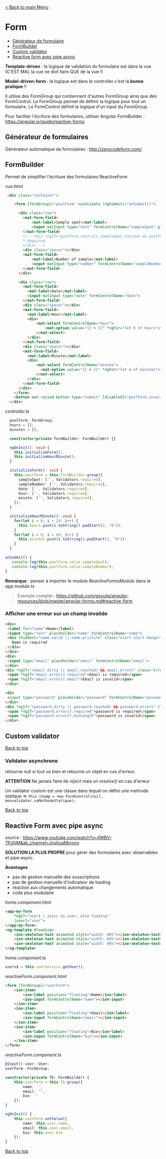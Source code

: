 [< Back to main Menu](https://github.com/gsoulie/angular-resources/blob/master/ng-sheet.md)    

# Form

* [Générateur de formulaire](#générateur-de-formulaire)         
* [FormBuilder](#formbuilder)     
* [Custom validator](#custom-validator)     
* [Reactive form avec pipe async](#reactive-form-avec-pipe-async)      

**Template-driven** : la logique de validation du formulaire est dans la vue (C'EST MAL la vue ne doit faire QUE de la vue !)

**Model-driven-form** : la logique est dans le controller c'est la **bonne pratique** !!

Il utilise des FormGroup qui contiennent d'autres FormGroup ainsi que des FormControl. Le FormGroup permet de définir la logique pour tout un formulaire.
Le FormControl définit la logique d'un input du FormGroup

Pour faciliter l'écriture des formulaires, utiliser Angular FormBuilder : https://angular.io/guide/reactive-forms


## Générateur de formulaires

Générateur automatique de formulaires : http://zerocodeform.com/

## FormBuilder

Permet de simplifier l'écriture des formulaires ReactiveForm

*vue.html*
````html
 <div class="container">

    <form [formGroup]="poolForm" novalidate (ngSubmit)="onSubmit()">

      <div class="row">
        <mat-form-field>
            <mat-label>Sample spot</mat-label>
            <input matInput type="text" formControlName="sampleSpot" placeholder="">
        </mat-form-field>
        <!-- <div *ngIf="poolForm.controls.sampleSpot.touched && poolForm.controls.sampleSpot.errors?.required">
        * Required
        </div> -->
        <div class="spacer"></div>
        <mat-form-field>
            <mat-label>Number of sample</mat-label>
            <input matInput type="number" formControlName="sampleNumber" placeholder="">
        </mat-form-field>
      </div>

      <div class="row">
        <mat-form-field>
          <mat-label>Date</mat-label>
          <input matInput type="date" formControlName="date">
        </mat-form-field>
        <div class="spacer"></div>
        <mat-form-field>
          <mat-label>Hour</mat-label>
          <div>
              <mat-select formControlName="hour">
                  <mat-option value="{{ h }}" *ngFor="let h of hours">{{ h }}</mat-option>
              </mat-select>
          </div>
        </mat-form-field>
        <div class="spacer"></div>
        <mat-form-field>
          <mat-label>Minute</mat-label>
          <div>
              <mat-select formControlName="minute">
                <mat-option value="{{ m }}" *ngFor="let m of minutes">{{ m }}</mat-option>
              </mat-select>
          </div>
        </mat-form-field>
      </div>
    </form>
    <button mat-raised-button type="submit" [disabled]="poolForm.invalid">Custom Submit button</button>
  </div>
````

*controller.ts*
````typescript
  poolForm: FormGroup;
  hours = [];
  minutes = [];

  constructor(private formBuilder: FormBuilder) {}

  ngOnInit(): void {
    this.initializeForm();
    this.initializeHourMinute();
  }

  initializeForm(): void {
    this.poolForm = this.formBuilder.group({
      sampleSpot: ['', Validators.required],
      sampleNumber: ['', Validators.required],
      date: ['', Validators.required],
      hour: ['', Validators.required],
      minute: ['', Validators.required],
    });
  }

  initializeHourMinute(): void {
    for(let i = 0; i < 24; i++) {
      this.hours.push(i.toString().padStart(2, "0"));
    }
    for(let i = 0; i < 60; i++) {
      this.minutes.push(i.toString().padStart(2, "0"));
    }
  }

onSubmit() {
   console.log(this.poolForm.value.sampleSpot);
   console.log(this.poolForm.value.sampleNumber);
}
````

**Remarque** : penser à importer le module *ReactiveFormsModule* dans le *app.module.ts*

> Exemple complet : https://github.com/gsoulie/angular-resources/blob/master/angular-forms.md#reactive-form

### Afficher une erreur sur un champ invalide

````html
<div>
 <label for="name">Name</label>
 <input type="text" placeholder="name" formControlName="name">
 <div [hidden]="name.valid || name.pristine" class="alert alert-danger">
   Name is required
 </div>
</div>
<div>
 <input type="email" placeholder="email" formControlName="email">
</div>
<div *ngIf="(email.dirty || email.touched) && email.errors" class="errors">
 <span *ngIf="email.errors?.required">Email is required</span>
 <span *ngIf="email.errors?.email">Email is invalid</span>
</div>

<div
 <input type="password" placeholder="password" formControlName="password">
</div>
<div *ngIf="(password.dirty || password.touched) && password.errors" class="errors">
 <span *ngIf="password.errors?.required">password is required</span>
 <span *ngIf="password.errors?.minLength">password is invalid</span>
</div>
````

## Custom validator
[Back to top](#form) 

### Validator asynchrone

retourne null si tout va bien et retourne un objet en cas d'erreur.

**ATTENTION** Ne jamais faire de *reject* mais un *resolve(<quelque-chose>)* en cas d'erreur

Un validator custom est une classe dans lequel on défini une methode statique => ````this.champ = new FormControl(null, monvalidator.saMethodeStatique);````

[Back to top](#form)
 
 ## Reactive Form avec pipe async

source : https://www.youtube.com/watch?v=4WBV-7PJ0jM&ab_channel=JoshuaMorony

**SOLUTION LA PLUS PROPRE** pour gérer des formulaires avec observables et pipe async.

**Avantages**

- pas de gestion manuelle des souscriptions
- pas de gestion manuelle d'indicateur de loading
- réaction aux changements automatique
- code plus modulaire

*home.component.html*

````html
<app-my-form
	*ngIf="user$ | async as user; else loading"
	[user]="user">
</app-my-form>
<ng-template #loading>
	<ion-skeleton-text animated style="width: 80%"></ion-skeleton-text>
	<ion-skeleton-text animated style="width: 60%"></ion-skeleton-text>
	<ion-skeleton-text animated style="width: 90%"></ion-skeleton-text>
</ng-template>
````

*home.component.ts*

````typescript
users$ = this.userService.getUser();
````


*reactiveForm.component.html*

````html
<form [formGroup]="userForm">
	<ion-item>
		<ion-label position="floating">Name</ion-label>
		<ion-input formControlName="name"></ion-input>
	</ion-item>
	<ion-item>
		<ion-label position="floating">Email</ion-label>
		<ion-input formControlName="email"></ion-input>
	</ion-item>
	<ion-item>
		<ion-label position="floating">Bio</ion-label>
		<ion-input formControlName="bio"></ion-input>
	</ion-item>
</form>
````

*reactiveForm.component.ts*

````typescript
@Input() user: User;
userForm: FormGroup;

constructor(private fb: FormBuilder) {
	this.userForm = this.fb.group({
		name: '',
		email: '',
		bio: ''
	});
}

ngOnInit() {
	this.userForm.setValue({
		name: this.user.name,
		email: this.user.email,
		bio: this.user.bio
	});
}
````
[Back to top](#form)
